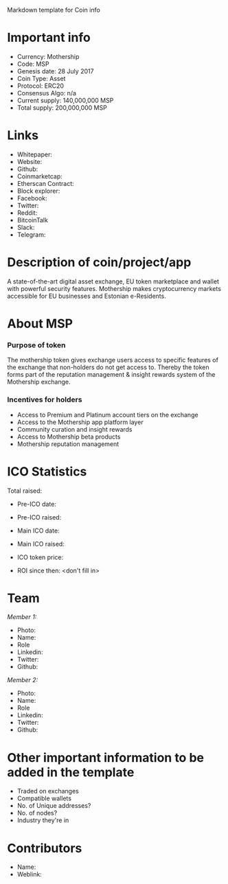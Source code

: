 Markdown template for Coin info

# Important info

+ Currency: Mothership
+ Code: MSP
+ Genesis date: 28 July 2017
+ Coin Type: Asset
+ Protocol: ERC20
+ Consensus Algo: n/a
+ Current supply: 140,000,000 MSP
+ Total supply: 200,000,000 MSP



# Links

+ Whitepaper:
+ Website:
+ Github:
+ Coinmarketcap:
+ Etherscan Contract:
+ Block explorer:
+ Facebook:
+ Twitter:
+ Reddit:
+ BitcoinTalk
+ Slack:
+ Telegram:



# Description of coin/project/app
A state-of-the-art digital asset exchange, EU token marketplace and wallet with powerful security features. Mothership makes cryptocurrency markets accessible for EU businesses and Estonian e-Residents.



# About MSP
### Purpose of token
The mothership token gives exchange users access to specific features of the exchange that non-holders do not get access to.
Thereby the token forms part of the reputation management & insight rewards system of the Mothership exchange.

### Incentives for holders
+ Access to Premium and Platinum account tiers on the exchange
+ Access to the Mothership app platform layer
+ Community curation and insight rewards
+ Access to Mothership beta products
+ Mothership reputation management



# ICO Statistics
Total raised:

+ Pre-ICO date:
+ Pre-ICO raised:

+ Main ICO date:
+ Main ICO raised:

+ ICO token price:
+ ROI since then: <don't fill in>



# Team

*Member 1:*
+ Photo:
+ Name:
+ Role
+ Linkedin:
+ Twitter:
+ Github:

*Member 2:*
+ Photo:
+ Name:
+ Role
+ Linkedin:
+ Twitter:
+ Github:



# Other important information to be added in the template
+ Traded on exchanges
+ Compatible wallets
+ No. of Unique addresses?
+ No. of nodes?
+ Industry they're in

# Contributors
+ Name: 
+ Weblink:

